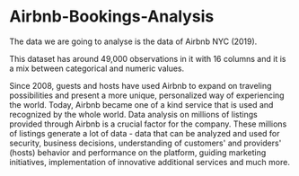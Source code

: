 # Airbnb-Bookings-Analysis
The data we are going to analyse is the data of Airbnb NYC (2019).

This dataset has around 49,000 observations in it with 16 columns and it is a mix between categorical and numeric values.

Since 2008, guests and hosts have used Airbnb to expand on traveling possibilities and present a more unique, personalized way of experiencing the world. Today, Airbnb became one of a kind service that is used and recognized by the whole world. Data analysis on millions of listings provided through Airbnb is a crucial factor for the company. These millions of listings generate a lot of data - data that can be analyzed and used for security, business decisions, understanding of customers' and providers' (hosts) behavior and performance on the platform, guiding marketing initiatives, implementation of innovative additional services and much more. 
